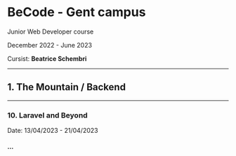 # BeCode - Gent campus

Junior Web Developer course

December 2022 - June 2023

Cursist: **Beatrice Schembri**

---

## 1. The Mountain / Backend

---

### 10. Laravel and Beyond

Date: 13/04/2023 - 21/04/2023

#### ...
